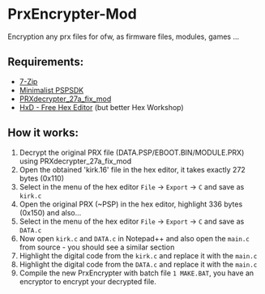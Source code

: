 # PrxEncrypter-Mod
Encryption any prx files for ofw, as firmware files, modules, games ...

## Requirements:
* [7-Zip](https://www.7-zip.org/)
* [Minimalist PSPSDK](https://sourceforge.net/projects/minpspw/)
* [PRXdecrypter_27a_fix_mod](https://github.com/ErikPshat/PRXdecrypter_27a_fix_mod)
* [HxD - Free Hex Editor](https://mh-nexus.de/en/downloads.php?product=HxD20) (but better Hex Workshop)

## How it works:
1. Decrypt the original PRX file (DATA.PSP/EBOOT.BIN/MODULE.PRX) using PRXdecrypter_27a_fix_mod
1. Open the obtained 'kirk.16' file in the hex editor, it takes exactly 272 bytes (0x110)
1. Select in the menu of the hex editor `File` -> `Export` -> `C` and save as `kirk.c`
1. Open the original PRX (~PSP) in the hex editor, highlight 336 bytes (0x150) and also...
1. Select in the menu of the hex editor `File` -> `Export` -> `C` and save as `DATA.c`
1. Now open `kirk.c` and `DATA.c` in Notepad++ and also open the `main.c` from source - you should see a similar section
1. Highlight the digital code from the `kirk.c` and replace it with the `main.c`
1. Highlight the digital code from the `DATA.c` and replace it with the `main.c`
1. Compile the new PrxEncrypter with batch file `1 MAKE.BAT`, you have an encryptor to encrypt your decrypted file.
